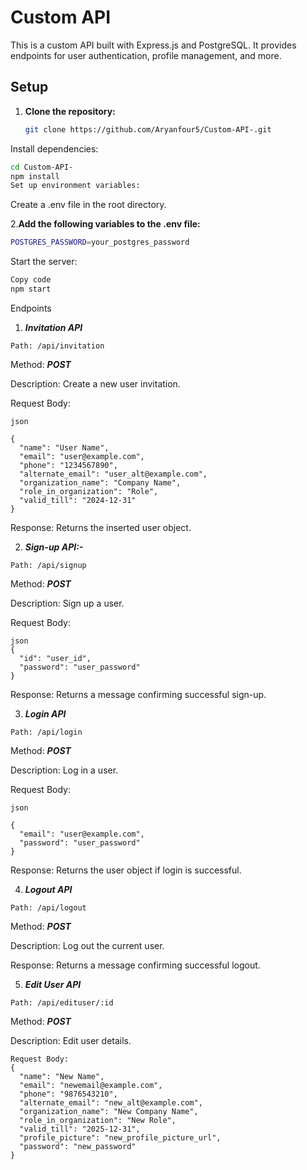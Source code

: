 

# Custom API

This is a custom API built with Express.js and PostgreSQL. It provides endpoints for user authentication, profile management, and more.

## Setup

1. **Clone the repository:**

   ```bash
   git clone https://github.com/Aryanfour5/Custom-API-.git
Install dependencies:

```bash
cd Custom-API-
npm install
Set up environment variables:
```
Create a .env file in the root directory.

2.**Add the following variables to the .env file:**


```bash
POSTGRES_PASSWORD=your_postgres_password
```
Start the server:

```bash
Copy code
npm start
```
Endpoints
1. ***Invitation API***
```
Path: /api/invitation
```
Method: ***POST***

Description: Create a new user invitation.

Request Body:
```
json

{
  "name": "User Name",
  "email": "user@example.com",
  "phone": "1234567890",
  "alternate_email": "user_alt@example.com",
  "organization_name": "Company Name",
  "role_in_organization": "Role",
  "valid_till": "2024-12-31"
}
```
Response: Returns the inserted user object.

2. ***Sign-up API:-***
```
Path: /api/signup
```
Method: ***POST***

Description: Sign up a user.

Request Body:
```
json
{
  "id": "user_id",
  "password": "user_password"
}
```
Response: Returns a message confirming successful sign-up.

3. ***Login API***
```
Path: /api/login
```
Method: ***POST***

Description: Log in a user.

Request Body:
```
json

{
  "email": "user@example.com",
  "password": "user_password"
}
```
Response: Returns the user object if login is successful.

4. ***Logout API***
```
Path: /api/logout
```
Method: ***POST***

Description: Log out the current user.

Response: Returns a message confirming successful logout.

5. ***Edit User API***
```
Path: /api/edituser/:id
```
Method: ***POST***

Description: Edit user details.
```
Request Body:
{
  "name": "New Name",
  "email": "newemail@example.com",
  "phone": "9876543210",
  "alternate_email": "new_alt@example.com",
  "organization_name": "New Company Name",
  "role_in_organization": "New Role",
  "valid_till": "2025-12-31",
  "profile_picture": "new_profile_picture_url",
  "password": "new_password"
}
```
